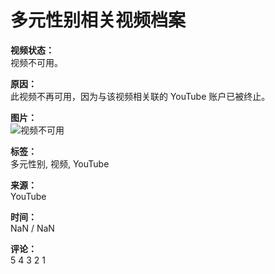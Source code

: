 # 多元性别相关视频档案

**视频状态：**  
视频不可用。  

**原因：**  
此视频不再可用，因为与该视频相关联的 YouTube 账户已被终止。

**图片：**  
![视频不可用](https://www.youtube.com/img/desktop/unavailable/unavailable_video.png)

**标签：**  
多元性别, 视频, YouTube

**来源：**  
YouTube

**时间：**  
NaN / NaN

**评论：**  
5 4 3 2 1
